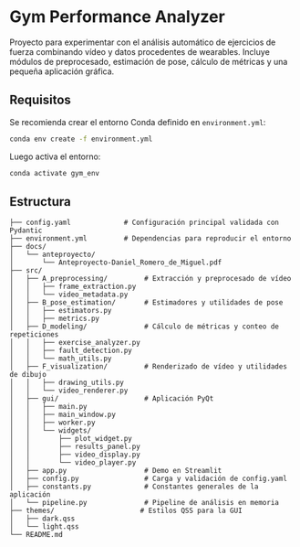 # Gym Performance Analyzer

Proyecto para experimentar con el análisis automático de ejercicios de fuerza combinando vídeo y datos procedentes de wearables. Incluye módulos de preprocesado, estimación de pose, cálculo de métricas y una pequeña aplicación gráfica.

## Requisitos

Se recomienda crear el entorno Conda definido en `environment.yml`:

```bash
conda env create -f environment.yml
```

Luego activa el entorno:

```bash
conda activate gym_env
```

## Estructura

```text
├── config.yaml             # Configuración principal validada con Pydantic
├── environment.yml         # Dependencias para reproducir el entorno
├── docs/
│   └── anteproyecto/
│       └── Anteproyecto-Daniel_Romero_de_Miguel.pdf
├── src/
│   ├── A_preprocessing/         # Extracción y preprocesado de vídeo
│   │   ├── frame_extraction.py
│   │   └── video_metadata.py
│   ├── B_pose_estimation/       # Estimadores y utilidades de pose
│   │   ├── estimators.py
│   │   ├── metrics.py
│   ├── D_modeling/              # Cálculo de métricas y conteo de repeticiones
│   │   ├── exercise_analyzer.py
│   │   ├── fault_detection.py
│   │   └── math_utils.py
│   ├── F_visualization/         # Renderizado de vídeo y utilidades de dibujo
│   │   ├── drawing_utils.py
│   │   └── video_renderer.py
│   ├── gui/                     # Aplicación PyQt
│   │   ├── main.py
│   │   ├── main_window.py
│   │   ├── worker.py
│   │   └── widgets/
│   │       ├── plot_widget.py
│   │       ├── results_panel.py
│   │       ├── video_display.py
│   │       └── video_player.py
│   ├── app.py                   # Demo en Streamlit
│   ├── config.py                # Carga y validación de config.yaml
│   ├── constants.py             # Constantes generales de la aplicación
│   └── pipeline.py              # Pipeline de análisis en memoria
├── themes/                     # Estilos QSS para la GUI
│   ├── dark.qss
│   └── light.qss
└── README.md
```
